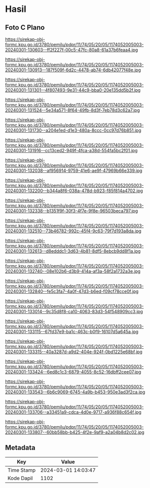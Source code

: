 # Hasil

## Foto C Plano

https://sirekap-obj-formc.kpu.go.id/3780/pemilu/pdpr/11/74/05/20/05/1174052005003-20240301-130603--ff2f227f-00c5-47fc-80a8-61a37b6feaa4.jpg

https://sirekap-obj-formc.kpu.go.id/3780/pemilu/pdpr/11/74/05/20/05/1174052005003-20240301-130913--187f509f-6d2c-4478-ab74-6db42077f48e.jpg

https://sirekap-obj-formc.kpu.go.id/3780/pemilu/pdpr/11/74/05/20/05/1174052005003-20240301-131301--4f807493-9e31-44c9-bba0-20e135dd5b2f.jpg

https://sirekap-obj-formc.kpu.go.id/3780/pemilu/pdpr/11/74/05/20/05/1174052005003-20240301-131524--5e34a571-8f64-49fb-8d3f-7eb78d3c62a7.jpg

https://sirekap-obj-formc.kpu.go.id/3780/pemilu/pdpr/11/74/05/20/05/1174052005003-20240301-131730--a204e1ed-d1e3-480a-8ccc-0cc97d76b851.jpg

https://sirekap-obj-formc.kpu.go.id/3780/pemilu/pdpr/11/74/05/20/05/1174052005003-20240301-131916--cc13ced2-949f-4fca-a38d-554fa5bc2f01.jpg

https://sirekap-obj-formc.kpu.go.id/3780/pemilu/pdpr/11/74/05/20/05/1174052005003-20240301-132038--af956914-9759-41e6-ae9f-47969b66e339.jpg

https://sirekap-obj-formc.kpu.go.id/3780/pemilu/pdpr/11/74/05/20/05/1174052005003-20240301-132200--b344a8f6-038a-478d-b923-f85f814a4702.jpg

https://sirekap-obj-formc.kpu.go.id/3780/pemilu/pdpr/11/74/05/20/05/1174052005003-20240301-132338--b1351f9f-30f3-4f7e-9f8e-96503beca797.jpg

https://sirekap-obj-formc.kpu.go.id/3780/pemilu/pdpr/11/74/05/20/05/1174052005003-20240301-132510--73b46782-992c-45f4-9c63-79f7d193a8da.jpg

https://sirekap-obj-formc.kpu.go.id/3780/pemilu/pdpr/11/74/05/20/05/1174052005003-20240301-132613--d8edddc1-3d63-4b81-8df5-8ebcb9dd8f1a.jpg

https://sirekap-obj-formc.kpu.go.id/3780/pemilu/pdpr/11/74/05/20/05/1174052005003-20240301-132740--08e102b6-d3b9-414a-af3a-58f2a1732a3e.jpg

https://sirekap-obj-formc.kpu.go.id/3780/pemilu/pdpr/11/74/05/20/05/1174052005003-20240301-132840--fe5c3fa7-4a0f-47d3-b6ed-f09cf78cce0f.jpg

https://sirekap-obj-formc.kpu.go.id/3780/pemilu/pdpr/11/74/05/20/05/1174052005003-20240301-133014--9c35d8f8-ca10-4063-83d3-54f548909cc3.jpg

https://sirekap-obj-formc.kpu.go.id/3780/pemilu/pdpr/11/74/05/20/05/1174052005003-20240301-133115--67fd37e9-ba1c-463c-b0f9-16107d5a645a.jpg

https://sirekap-obj-formc.kpu.go.id/3780/pemilu/pdpr/11/74/05/20/05/1174052005003-20240301-133315--40a3287d-a9d2-404e-924f-0bd1225e68bf.jpg

https://sirekap-obj-formc.kpu.go.id/3780/pemilu/pdpr/11/74/05/20/05/1174052005003-20240301-133424--6ed8c1c3-6879-4055-8c52-16dbff2cee07.jpg

https://sirekap-obj-formc.kpu.go.id/3780/pemilu/pdpr/11/74/05/20/05/1174052005003-20240301-133543--6b6c9069-6745-4a9b-b453-950e3ad3f2ca.jpg

https://sirekap-obj-formc.kpu.go.id/3780/pemilu/pdpr/11/74/05/20/05/1174052005003-20240301-133706--a33451a9-cdca-4d0e-9717-a936f88c654f.jpg

https://sirekap-obj-formc.kpu.go.id/3780/pemilu/pdpr/11/74/05/20/05/1174052005003-20240301-133807--60bb58bb-b425-4f2e-9af9-a2a04b8d2c02.jpg


## Metadata

| Key        | Value               |
| ---------- | ------------------- |
| Time Stamp | 2024-03-01 14:03:47 |
| Kode Dapil | 1102                |



